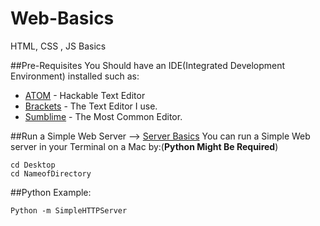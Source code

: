 # Web-Basics
HTML, CSS , JS Basics

##Pre-Requisites
You Should have an IDE(Integrated Development Environment) installed such as:
* [ATOM](https://atom.io/) - Hackable Text Editor
* [Brackets](http://brackets.io/) - The Text Editor I use.
* [Sumblime](https://www.sublimetext.com/) - The Most Common Editor.

##Run a Simple Web Server --> [Server Basics](http://www.2ality.com/2014/06/simple-http-server.html)
You can run a Simple Web server in your Terminal on a Mac by:(**Python Might Be Required**)
```
cd Desktop
cd NameofDirectory
```
##Python Example:
```
Python -m SimpleHTTPServer 
```


